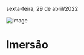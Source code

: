 sexta-feira, 29 de abril/2022

![image](https://user-images.githubusercontent.com/87860884/165990332-cf5fb091-70b6-4999-842f-2193e02be872.png)

# Imersão
